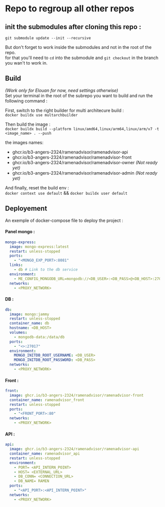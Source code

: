 # Repo to regroup all other repos

## init the submodules after cloning this repo : 

`git submodule update --init --recursive`

But don't forget to work inside the submodules and not in the root of the repo.\
for that you'll need to `cd` into the submodule and `git checkout` in the branch you wan't to work in.

## Build 
*(Work only for Elouan for now, need settings otherwise)*\
Set your terminal in the root of the subrepo you want to build and run the following command :

First, switch to the right builder for multi architecure build :\
`docker buildx use multarchbuilder`

Then build the image :\
`docker buildx build --platform linux/amd64,linux/arm64,linux/arm/v7 -t <image_name> . --push`

the images names:
- ghcr.io/b3-angers-2324/ramenadvisor/ramenadvisor-api
- ghcr.io/b3-angers-2324/ramenadvisor/ramenadvisor-front
- ghcr.io/b3-angers-2324/ramenadvisor/ramenadvisor-owner *(Not ready yet)*
- ghcr.io/b3-angers-2324/ramenadvisor/ramenadvisor-admin *(Not ready yet)*

And finally, reset the build env :\
`docker context use default` && `docker buildx user default`

## Deployement 

An exemple of docker-compose file to deploy the project : 

#### Panel mongo :
```yaml
mongo-express:
  image: mongo-express:latest
  restart: unless-stopped
  ports:
    - "<MONGO_EXP_PORT>:8081"
  links:
    - db # Link to the db service
  environment:
    - ME_CONFIG_MONGODB_URL=mongodb://<DB_USER>:<DB_PASS>@<DB_HOST>:27017
  networks:
    - <PROXY_NETWORK>
```
#### DB :
```yaml
db:
  image: mongo:jammy
  restart: unless-stopped
  container_name: db
  hostname: <DB_HOST>
  volumes:
    - mongodb-data:/data/db
  ports:
    - "<>:27017"
  environment:
    MONGO_INITDB_ROOT_USERNAME: <DB_USER>
    MONGO_INITDB_ROOT_PASSWORD: <DB_PASS>
  networks:
    - <PROXY_NETWORK>
```
#### Front :
```yaml
front:
  image: ghcr.io/b3-angers-2324/ramenadvisor/ramenadvisor-front
  container_name: ramenadvisor_front
  restart: unless-stopped
  ports:
    - "<FRONT_PORT>:80"
  networks:
    - <PROXY_NETWORK>
```
#### API :
```yaml
api:
  image: ghcr.io/b3-angers-2324/ramenadvisor/ramenadvisor-api
  container_name: ramenadvisor_api
  restart: unless-stopped
  environment:
    - PORT= <API_INTERN_POINT>
    - HOST= <EXTERNAL_URL>
    - DB_CONN= <CONNECTION_URL>
    - DB_NAME= RAMEN
  ports:
    - "<API_PORT>:<API_INTERN_POINT>"
  networks:
    - <PROXY_NETWORK>
```

